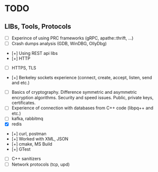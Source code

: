 # TODO

## LIBs, Tools, Protocols

- [ ] Experince of using PRC frameworks (gRPC, apathe::thrift, ...)
- [ ] Crash dumps analysis (GDB, WinDBG, OllyDbg)
- [+] Using REST api libs
- [+] HTTP
- [ ] HTTPS, TLS
- [+] Berkeley sockets experience (connect, create, accept, listen, send and etc.)
- [ ] Basics of cryptography. Difference symmetric and asymmetric encryption algorithms. Security and speed issues. Public, private keys, certificates.
- [ ] Experience of connection with databases from C++ code (libpq++ and etc.)
- [ ] kafka, rabbitmq
- [x] redis
- [+] curl, postman
- [+] Worked with XML, JSON
- [+] cmake, MS Build
- [+] GTest
- [ ] C++ sanitizers
- [ ] Network protocols (tcp, upd)
